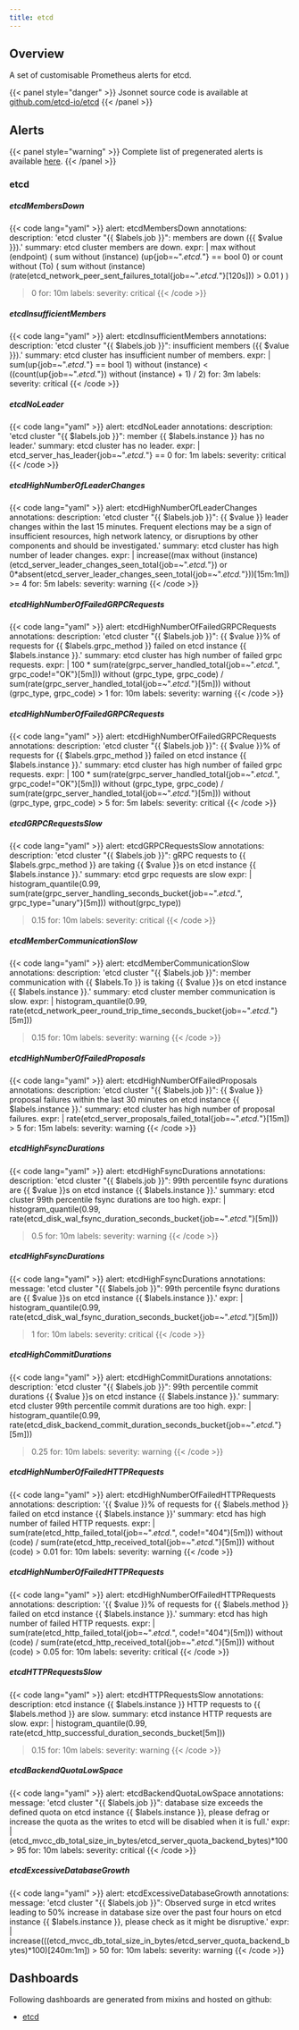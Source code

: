 ```yaml
---
title: etcd
---
```


## Overview

A set of customisable Prometheus alerts for etcd.

{{< panel style="danger" >}}
Jsonnet source code is available at [github.com/etcd-io/etcd](https://github.com/etcd-io/etcd/tree/master/Documentation/etcd-mixin)
{{< /panel >}}

## Alerts

{{< panel style="warning" >}}
Complete list of pregenerated alerts is available [here](https://github.com/monitoring-mixins/website/blob/master/assets/etcd/alerts.yaml).
{{< /panel >}}

### etcd

##### etcdMembersDown

{{< code lang="yaml" >}}
alert: etcdMembersDown
annotations:
  description: 'etcd cluster "{{ $labels.job }}": members are down ({{ $value }}).'
  summary: etcd cluster members are down.
expr: |
  max without (endpoint) (
    sum without (instance) (up{job=~".*etcd.*"} == bool 0)
  or
    count without (To) (
      sum without (instance) (rate(etcd_network_peer_sent_failures_total{job=~".*etcd.*"}[120s])) > 0.01
    )
  )
  > 0
for: 10m
labels:
  severity: critical
{{< /code >}}
 
##### etcdInsufficientMembers

{{< code lang="yaml" >}}
alert: etcdInsufficientMembers
annotations:
  description: 'etcd cluster "{{ $labels.job }}": insufficient members ({{ $value
    }}).'
  summary: etcd cluster has insufficient number of members.
expr: |
  sum(up{job=~".*etcd.*"} == bool 1) without (instance) < ((count(up{job=~".*etcd.*"}) without (instance) + 1) / 2)
for: 3m
labels:
  severity: critical
{{< /code >}}
 
##### etcdNoLeader

{{< code lang="yaml" >}}
alert: etcdNoLeader
annotations:
  description: 'etcd cluster "{{ $labels.job }}": member {{ $labels.instance }} has
    no leader.'
  summary: etcd cluster has no leader.
expr: |
  etcd_server_has_leader{job=~".*etcd.*"} == 0
for: 1m
labels:
  severity: critical
{{< /code >}}
 
##### etcdHighNumberOfLeaderChanges

{{< code lang="yaml" >}}
alert: etcdHighNumberOfLeaderChanges
annotations:
  description: 'etcd cluster "{{ $labels.job }}": {{ $value }} leader changes within
    the last 15 minutes. Frequent elections may be a sign of insufficient resources,
    high network latency, or disruptions by other components and should be investigated.'
  summary: etcd cluster has high number of leader changes.
expr: |
  increase((max without (instance) (etcd_server_leader_changes_seen_total{job=~".*etcd.*"}) or 0*absent(etcd_server_leader_changes_seen_total{job=~".*etcd.*"}))[15m:1m]) >= 4
for: 5m
labels:
  severity: warning
{{< /code >}}
 
##### etcdHighNumberOfFailedGRPCRequests

{{< code lang="yaml" >}}
alert: etcdHighNumberOfFailedGRPCRequests
annotations:
  description: 'etcd cluster "{{ $labels.job }}": {{ $value }}% of requests for {{
    $labels.grpc_method }} failed on etcd instance {{ $labels.instance }}.'
  summary: etcd cluster has high number of failed grpc requests.
expr: |
  100 * sum(rate(grpc_server_handled_total{job=~".*etcd.*", grpc_code!="OK"}[5m])) without (grpc_type, grpc_code)
    /
  sum(rate(grpc_server_handled_total{job=~".*etcd.*"}[5m])) without (grpc_type, grpc_code)
    > 1
for: 10m
labels:
  severity: warning
{{< /code >}}
 
##### etcdHighNumberOfFailedGRPCRequests

{{< code lang="yaml" >}}
alert: etcdHighNumberOfFailedGRPCRequests
annotations:
  description: 'etcd cluster "{{ $labels.job }}": {{ $value }}% of requests for {{
    $labels.grpc_method }} failed on etcd instance {{ $labels.instance }}.'
  summary: etcd cluster has high number of failed grpc requests.
expr: |
  100 * sum(rate(grpc_server_handled_total{job=~".*etcd.*", grpc_code!="OK"}[5m])) without (grpc_type, grpc_code)
    /
  sum(rate(grpc_server_handled_total{job=~".*etcd.*"}[5m])) without (grpc_type, grpc_code)
    > 5
for: 5m
labels:
  severity: critical
{{< /code >}}
 
##### etcdGRPCRequestsSlow

{{< code lang="yaml" >}}
alert: etcdGRPCRequestsSlow
annotations:
  description: 'etcd cluster "{{ $labels.job }}": gRPC requests to {{ $labels.grpc_method
    }} are taking {{ $value }}s on etcd instance {{ $labels.instance }}.'
  summary: etcd grpc requests are slow
expr: |
  histogram_quantile(0.99, sum(rate(grpc_server_handling_seconds_bucket{job=~".*etcd.*", grpc_type="unary"}[5m])) without(grpc_type))
  > 0.15
for: 10m
labels:
  severity: critical
{{< /code >}}
 
##### etcdMemberCommunicationSlow

{{< code lang="yaml" >}}
alert: etcdMemberCommunicationSlow
annotations:
  description: 'etcd cluster "{{ $labels.job }}": member communication with {{ $labels.To
    }} is taking {{ $value }}s on etcd instance {{ $labels.instance }}.'
  summary: etcd cluster member communication is slow.
expr: |
  histogram_quantile(0.99, rate(etcd_network_peer_round_trip_time_seconds_bucket{job=~".*etcd.*"}[5m]))
  > 0.15
for: 10m
labels:
  severity: warning
{{< /code >}}
 
##### etcdHighNumberOfFailedProposals

{{< code lang="yaml" >}}
alert: etcdHighNumberOfFailedProposals
annotations:
  description: 'etcd cluster "{{ $labels.job }}": {{ $value }} proposal failures within
    the last 30 minutes on etcd instance {{ $labels.instance }}.'
  summary: etcd cluster has high number of proposal failures.
expr: |
  rate(etcd_server_proposals_failed_total{job=~".*etcd.*"}[15m]) > 5
for: 15m
labels:
  severity: warning
{{< /code >}}
 
##### etcdHighFsyncDurations

{{< code lang="yaml" >}}
alert: etcdHighFsyncDurations
annotations:
  description: 'etcd cluster "{{ $labels.job }}": 99th percentile fsync durations
    are {{ $value }}s on etcd instance {{ $labels.instance }}.'
  summary: etcd cluster 99th percentile fsync durations are too high.
expr: |
  histogram_quantile(0.99, rate(etcd_disk_wal_fsync_duration_seconds_bucket{job=~".*etcd.*"}[5m]))
  > 0.5
for: 10m
labels:
  severity: warning
{{< /code >}}
 
##### etcdHighFsyncDurations

{{< code lang="yaml" >}}
alert: etcdHighFsyncDurations
annotations:
  message: 'etcd cluster "{{ $labels.job }}": 99th percentile fsync durations are
    {{ $value }}s on etcd instance {{ $labels.instance }}.'
expr: |
  histogram_quantile(0.99, rate(etcd_disk_wal_fsync_duration_seconds_bucket{job=~".*etcd.*"}[5m]))
  > 1
for: 10m
labels:
  severity: critical
{{< /code >}}
 
##### etcdHighCommitDurations

{{< code lang="yaml" >}}
alert: etcdHighCommitDurations
annotations:
  description: 'etcd cluster "{{ $labels.job }}": 99th percentile commit durations
    {{ $value }}s on etcd instance {{ $labels.instance }}.'
  summary: etcd cluster 99th percentile commit durations are too high.
expr: |
  histogram_quantile(0.99, rate(etcd_disk_backend_commit_duration_seconds_bucket{job=~".*etcd.*"}[5m]))
  > 0.25
for: 10m
labels:
  severity: warning
{{< /code >}}
 
##### etcdHighNumberOfFailedHTTPRequests

{{< code lang="yaml" >}}
alert: etcdHighNumberOfFailedHTTPRequests
annotations:
  description: '{{ $value }}% of requests for {{ $labels.method }} failed on etcd
    instance {{ $labels.instance }}'
  summary: etcd has high number of failed HTTP requests.
expr: |
  sum(rate(etcd_http_failed_total{job=~".*etcd.*", code!="404"}[5m])) without (code) / sum(rate(etcd_http_received_total{job=~".*etcd.*"}[5m]))
  without (code) > 0.01
for: 10m
labels:
  severity: warning
{{< /code >}}
 
##### etcdHighNumberOfFailedHTTPRequests

{{< code lang="yaml" >}}
alert: etcdHighNumberOfFailedHTTPRequests
annotations:
  description: '{{ $value }}% of requests for {{ $labels.method }} failed on etcd
    instance {{ $labels.instance }}.'
  summary: etcd has high number of failed HTTP requests.
expr: |
  sum(rate(etcd_http_failed_total{job=~".*etcd.*", code!="404"}[5m])) without (code) / sum(rate(etcd_http_received_total{job=~".*etcd.*"}[5m]))
  without (code) > 0.05
for: 10m
labels:
  severity: critical
{{< /code >}}
 
##### etcdHTTPRequestsSlow

{{< code lang="yaml" >}}
alert: etcdHTTPRequestsSlow
annotations:
  description: etcd instance {{ $labels.instance }} HTTP requests to {{ $labels.method
    }} are slow.
  summary: etcd instance HTTP requests are slow.
expr: |
  histogram_quantile(0.99, rate(etcd_http_successful_duration_seconds_bucket[5m]))
  > 0.15
for: 10m
labels:
  severity: warning
{{< /code >}}
 
##### etcdBackendQuotaLowSpace

{{< code lang="yaml" >}}
alert: etcdBackendQuotaLowSpace
annotations:
  message: 'etcd cluster "{{ $labels.job }}": database size exceeds the defined quota
    on etcd instance {{ $labels.instance }}, please defrag or increase the quota as
    the writes to etcd will be disabled when it is full.'
expr: |
  (etcd_mvcc_db_total_size_in_bytes/etcd_server_quota_backend_bytes)*100 > 95
for: 10m
labels:
  severity: critical
{{< /code >}}
 
##### etcdExcessiveDatabaseGrowth

{{< code lang="yaml" >}}
alert: etcdExcessiveDatabaseGrowth
annotations:
  message: 'etcd cluster "{{ $labels.job }}": Observed surge in etcd writes leading
    to 50% increase in database size over the past four hours on etcd instance {{
    $labels.instance }}, please check as it might be disruptive.'
expr: |
  increase(((etcd_mvcc_db_total_size_in_bytes/etcd_server_quota_backend_bytes)*100)[240m:1m]) > 50
for: 10m
labels:
  severity: warning
{{< /code >}}
 
## Dashboards
Following dashboards are generated from mixins and hosted on github:


- [etcd](https://github.com/monitoring-mixins/website/blob/master/assets/etcd/dashboards/etcd.json)
